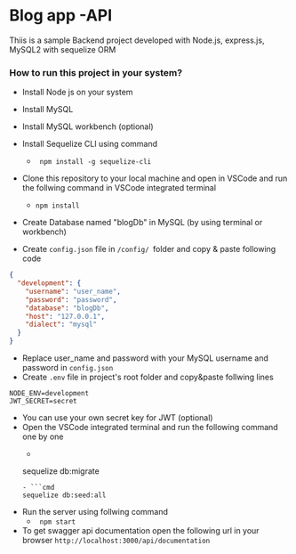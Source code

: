 
# Blog app -API

Thiis is a sample Backend project developed with Node.js, express.js, MySQL2 with sequelize ORM


### How to run this project in your system?
- Install Node js on your system
- Install MySQL 
- Install MySQL workbench (optional)
- Install Sequelize CLI using command
    - ``` npm install -g sequelize-cli```
        
- Clone this repository to your local machine and open in VSCode and run the follwing command in VSCode integrated terminal
    - ``` npm install ```
- Create Database named "blogDb" in MySQL (by using terminal or workbench)
- Create ```config.json``` file in ```/config/ ```folder and copy & paste following code
```json
{
  "development": {
    "username": "user_name",
    "password": "password",
    "database": "blogDb",
    "host": "127.0.0.1",
    "dialect": "mysql"
  }
}
```
- Replace user_name and password with your MySQL username and password in ```config.json```
- Create ```.env``` file in project's root folder and copy&paste follwing lines
```
NODE_ENV=development
JWT_SECRET=secret

```
- You can use your own secret key for JWT (optional)
- Open the VSCode integrated terminal and run the following command one by one
    - ```cmd
    sequelize db:migrate
    ```
    - ```cmd
    sequelize db:seed:all
    ```
- Run the server using follwing command
    - ``` npm start```
- To get swagger api documentation open the following url in your browser
    ``` http://localhost:3000/api/documentation ```


